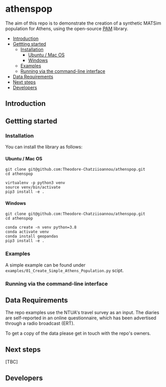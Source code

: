 # athenspop
The aim of this repo is to demonstrate the creation of a synthetic MATSim population for Athens, using the open-source [PAM](https://github.com/arup-group/pam) library.

<!-- TOC depthfrom:2 -->

- [Introduction](#introduction)
- [Gettting started](#gettting-started)
    - [Installation](#installation)
        - [Ubuntu / Mac OS](#ubuntu--mac-os)
        - [Windows](#windows)
    - [Examples](#examples)
    - [Running via the command-line interface](#running-via-the-command-line-interface)
- [Data Requirements](#data-requirements)
- [Next steps](#next-steps)
- [Developers](#developers)

<!-- /TOC -->

## Introduction



## Gettting started

### Installation

You can install the library as follows:


#### Ubuntu / Mac OS

```
git clone git@github.com:Theodore-Chatziioannou/athenspop.git
cd athenspop

virtualenv -p python3 venv
source venv/bin/activate
pip3 install -e .
```

#### Windows

```
git clone git@github.com:Theodore-Chatziioannou/athenspop.git
cd athenspop

conda create -n venv python=3.8
conda activate venv
conda install geopandas
pip3 install -e .
```


### Examples
A simple example can be found under `examples/01_Create_Simple_Athens_Population.py` scipt.

### Running via the command-line interface



## Data Requirements
The repo examples use the NTUA's travel survey as an input. The diaries are self-reported in an online questionnaire, which has been advertised through a radio broadcast (ERT).

To get a copy of the data please get in touch with the repo's owners.


## Next steps
[TBC]

## Developers